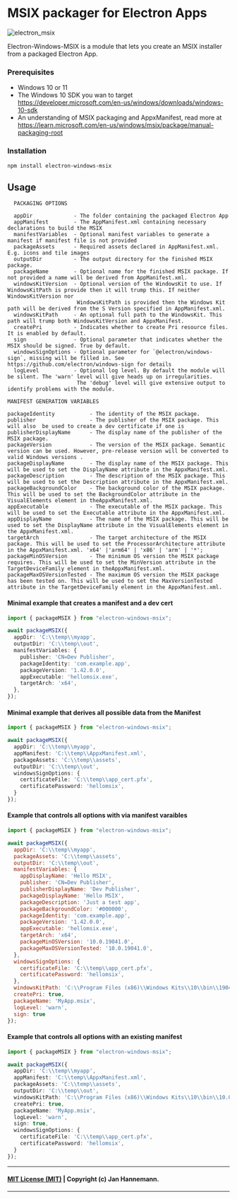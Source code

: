 # MSIX packager for Electron Apps
![electron_msix](https://github.com/bitdisaster/electron-windows-msix/assets/5191943/4321b39e-f4d8-4d2f-b6cb-78f7c27950ff)


Electron-Windows-MSIX is a module that lets you create an MSIX installer from a packaged Electron App.


### Prerequisites
 * Windows 10 or 11
 * The Windows 10 SDK you wan to target https://developer.microsoft.com/en-us/windows/downloads/windows-10-sdk
 * An understanding of MSIX packaging and AppxManifest, read more at https://learn.microsoft.com/en-us/windows/msix/package/manual-packaging-root

### Installation

```
npm install electron-windows-msix
```

## Usage
```
  PACKAGING OPTIONS

  appDir             - The folder containing the packaged Electron App
  appManifest        - The AppManifest.xml containing necessary declarations to build the MSIX
  manifestVariables  - Optional manifest variables to generate a manifest if manifest file is not provided
  packageAssets      - Required assets declared in AppManifest.xml. E.g. icons and tile images
  outputDir          - The output directory for the finished MSIX package.
  packageName        - Optional name for the finished MSIX package. If not provided a name will be derived from AppManifest.xml.
  windowsKitVersion  - Optional version of the WindowsKit to use. If WindowsKitPath is provide then it will trump this. If neither WindowsKitVersion nor
                      WindowsKitPath is provided then the Windows Kit path will be derived from the S Version specified in AppManifest.xml.
  windowsKitPath     - An optional full path to the WindowsKit. This path will trump both WindowsKitVersion and AppxManifest.
  createPri          - Indicates whether to create Pri resource files. It is enabled by default.
  sign               - Optional parameter that indicates whether the MSIX should be signed. True by default.
  windowsSignOptions - Optional parameter for `@electron/windows-sign`, missing will be filled in. See https://github.com/electron/windows-sign for details
  logLevel           - Optional log level. By default the module will be silent. The 'warn' level will give heads up on irregularities.
                      The 'debug' level will give extensive output to identify problems with the module.
```

```
MANIFEST GENERATION VARIABLES

packageIdentity           - The identity of the MSIX package.
publisher                 - The publisher of the MSIX package. This will also  be used to create a dev certificate if one is
publisherDisplayName      - The display name of the publisher of the MSIX package.
packageVersion            - The version of the MSIX package. Semantic version can be used. However, pre-release version will be converted to valid Windows versions .
packageDisplayName        - The display name of the MSIX package. This will be used to set the DisplayName attribute in the AppxManifest.xml.
packageDescription        - The description of the MSIX package. This will be used to set the Description attribute in the AppxManifest.xml.
packageBackgroundColor    - The background color of the MSIX package. This will be used to set the BackgroundColor attribute in the VisualElements element in theAppxManifest.xml.
appExecutable             - The executable of the MSIX package. This will be used to set the Executable attribute in the AppxManifest.xml.
appDisplayName            - The name of the MSIX package. This will be used to set the DisplayName attribute in the VisualElements element in the AppxManifest.xml.
targetArch                - The target architecture of the MSIX package. This will be used to set the ProcessorArchitecture attribute in the AppxManifest.xml. 'x64' |'arm64' | 'x86' | 'arm' | '*';
packageMinOSVersion       - The minimum OS version the MSIX package requires. This will be used to set the MinVersion attribute in the TargetDeviceFamily element in theAppxManifest.xml.
packageMaxOSVersionTested - The maximum OS version the MSIX package has been tested on. This will be used to set the MaxVersionTested attribute in the TargetDeviceFamily element in the AppxManifest.xml.
```

#### Minimal example that creates a manifest and a dev cert
```ts
import { packageMSIX } from "electron-windows-msix";

await packageMSIX({
  appDir: 'C:\\temp\\myapp',
  outputDir: 'C:\\temp\\out',
  manifestVariables: {
    publisher: 'CN=Dev Publisher',
    packageIdentity: 'com.example.app',
    packageVersion: '1.42.0.0',
    appExecutable: 'hellomsix.exe',
    targetArch: 'x64',
  },
});
```

#### Minimal example that derives all possible data from the Manifest
```ts
import { packageMSIX } from "electron-windows-msix";

await packageMSIX({
  appDir: 'C:\\temp\\myapp',
  appManifest: 'C:\\temp\\AppxManifest.xml',
  packageAssets: 'C:\\temp\\assets',
  outputDir: 'C:\\temp\\out',
  windowsSignOptions: {
    certificateFile: 'C:\\temp\\app_cert.pfx',
    certificatePassword: 'hellomsix',
  }
});
```

#### Example that controls all options with via manifest varaibles
```js
import { packageMSIX } from "electron-windows-msix";

await packageMSIX({
  appDir: 'C:\\temp\\myapp',
  packageAssets: 'C:\\temp\\assets',
  outputDir: 'C:\\temp\\out',
  manifestVariables: {
    appDisplayName: 'Hello MSIX',
    publisher: 'CN=Dev Publisher',
    publisherDisplayName: 'Dev Publisher',
    packageDisplayName: 'Hello MSIX',
    packageDescription: 'Just a test app',
    packageBackgroundColor: '#000000',
    packageIdentity: 'com.example.app',
    packageVersion: '1.42.0.0',
    appExecutable: 'hellomsix.exe',
    targetArch: 'x64',
    packageMinOSVersion: '10.0.19041.0',
    packageMaxOSVersionTested: '10.0.19041.0',
  },
  windowsSignOptions: {
    certificateFile: 'C:\\temp\\app_cert.pfx',
    certificatePassword: 'hellomsix',
  },
  windowsKitPath: 'C:\\Program Files (x86)\\Windows Kits\\10\\bin\\19041\\x64',
  createPri: true,
  packageName: 'MyApp.msix',
  logLevel: 'warn',
  sign: true
});
```

#### Example that controls all options with an existing manifest
```ts
import { packageMSIX } from "electron-windows-msix";

await packageMSIX({
  appDir: 'C:\\temp\\myapp',
  appManifest: 'C:\\temp\\AppxManifest.xml',
  packageAssets: 'C:\\temp\\assets',
  outputDir: 'C:\\temp\\out',
  windowsKitPath: 'C:\\Program Files (x86)\\Windows Kits\\10\\bin\\10.0.17763.0\\x64',
  createPri: true,
  packageName: 'MyApp.msix',
  logLevel: 'warn',
  sign: true,
  windowsSignOptions: {
    certificateFile: 'C:\\temp\\app_cert.pfx',
    certificatePassword: 'hellomsix',
  }
});
```

----
#### [MIT License (MIT)](LICENSE) | Copyright (c) Jan Hannemann.
----
